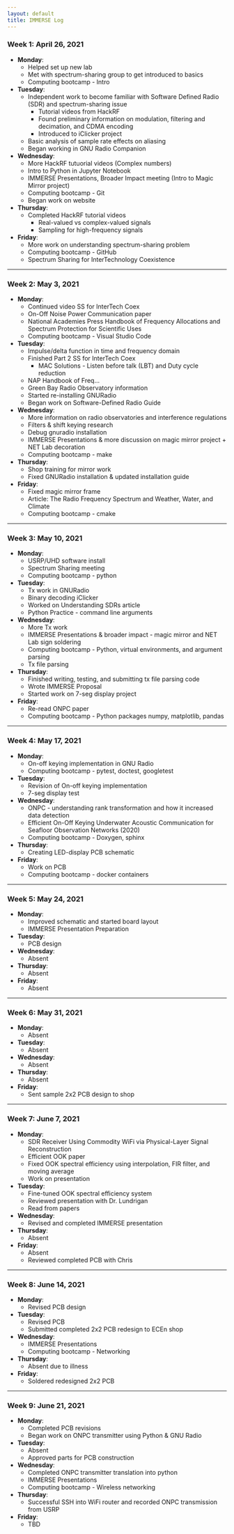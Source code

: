 ```yaml
---
layout: default
title: IMMERSE Log
---
```


### Week 1: April 26, 2021

* **Monday**:  
    * Helped set up new lab  
    * Met with spectrum-sharing group to get introduced to basics  
    * Computing bootcamp - Intro  
* **Tuesday**:  
    * Independent work to become familiar with Software Defined Radio (SDR) and spectrum-sharing issue  
        * Tutorial videos from HackRF  
        * Found preliminary information on modulation, filtering and decimation, and CDMA encoding  
        * Introduced to iClicker project  
    * Basic analysis of sample rate effects on aliasing  
    * Began working in GNU Radio Companion  
* **Wednesday**:  
    * More HackRF tutuorial videos (Complex numbers)  
    * Intro to Python in Jupyter Notebook  
    * IMMERSE Presentations, Broader Impact meeting (Intro to Magic Mirror project)  
    * Computing bootcamp - Git  
    * Began work on website  
* **Thursday**:   
    * Completed HackRF tutorial videos  
        * Real-valued vs complex-valued signals
        * Sampling for high-frequency signals
* **Friday**:  
    * More work on understanding spectrum-sharing problem  
    * Computing bootcamp - GitHub  
    * Spectrum Sharing for InterTechnology Coexistence  

***
### Week 2: May 3, 2021

* **Monday**:  
    * Continued video SS for InterTech Coex
    * On-Off Noise Power Communication paper  
    * National Academies Press Handbook of Frequency Allocations and Spectrum Protection for Scientific Uses  
    * Computing bootcamp - Visual Studio Code  
* **Tuesday**:  
    * Impulse/delta function in time and frequency domain   
    * Finished Part 2 SS for InterTech Coex  
        * MAC Solutions - Listen before talk (LBT) and Duty cycle reduction  
    * NAP Handbook of Freq...  
    * Green Bay Radio Observatory information  
    * Started re-installing GNURadio  
    * Began work on Software-Defined Radio Guide  
* **Wednesday**:  
    * More information on radio observatories and interference regulations  
    * Filters & shift keying research  
    * Debug gnuradio installation  
    * IMMERSE Presentations & more discussion on magic mirror project + NET Lab decoration  
    * Computing bootcamp - make  
* **Thursday**:  
    * Shop training for mirror work  
    * Fixed GNURadio installation & updated installation guide  
* **Friday**:  
    * Fixed magic mirror frame  
    * Article: The Radio Frequency Spectrum and Weather, Water, and Climate  
    * Computing bootcamp - cmake  

***
### Week 3: May 10, 2021

* **Monday**:  
    * USRP/UHD software install  
    * Spectrum Sharing meeting  
    * Computing bootcamp - python  
* **Tuesday**:  
    * Tx work in GNURadio  
    * Binary decoding iClicker  
    * Worked on Understanding SDRs article  
    * Python Practice - command line arguments
* **Wednesday**:  
    * More Tx work  
    * IMMERSE Presentations & broader impact - magic mirror and NET Lab sign soldering  
    * Computing bootcamp - Python, virtual environments, and argument parsing  
    * Tx file parsing  
* **Thursday**:  
    * Finished writing, testing, and submitting tx file parsing code  
    * Wrote IMMERSE Proposal  
    * Started work on 7-seg display project  
* **Friday**:  
    * Re-read ONPC paper  
    * Computing bootcamp - Python packages numpy, matplotlib, pandas  

***
### Week 4: May 17, 2021

* **Monday**:  
    * On-off keying implementation in GNU Radio  
    * Computing bootcamp - pytest, doctest, googletest
* **Tuesday**:  
    * Revision of On-off keying implementation
    * 7-seg display test
* **Wednesday**:  
    * ONPC - understanding rank transformation and how it increased data detection  
    * Efficient On-Off Keying Underwater Acoustic Communication for Seafloor Observation Networks (2020)  
    * Computing bootcamp - Doxygen, sphinx  
* **Thursday**:  
    * Creating LED-display PCB schematic  
* **Friday**:  
    * Work on PCB  
    * Computing bootcamp - docker containers  

***
### Week 5: May 24, 2021

* **Monday**:  
    * Improved schematic and started board layout  
    * IMMERSE Presentation Preparation  
* **Tuesday**:  
    * PCB design  
* **Wednesday**:  
    * Absent  
* **Thursday**:  
    * Absent  
* **Friday**:  
    * Absent  

***
### Week 6: May 31, 2021

* **Monday**:  
    * Absent  
* **Tuesday**:  
    * Absent  
* **Wednesday**:  
    * Absent  
* **Thursday**:  
    * Absent  
* **Friday**:  
    * Sent sample 2x2 PCB design to shop  

***
### Week 7: June 7, 2021

* **Monday**:  
    * SDR Receiver Using Commodity WiFi via Physical-Layer Signal Reconstruction  
    * Efficient OOK paper  
    * Fixed OOK spectral efficiency using interpolation, FIR filter, and moving average  
    * Work on presentation  
* **Tuesday**:  
    * Fine-tuned OOK spectral efficiency system  
    * Reviewed presentation with Dr. Lundrigan  
    * Read from papers  
* **Wednesday**:  
    * Revised and completed IMMERSE presentation  
* **Thursday**:  
    * Absent  
* **Friday**:  
    * Absent  
    * Reviewed completed PCB with Chris  

***
### Week 8: June 14, 2021

* **Monday**:  
    * Revised PCB design  
* **Tuesday**:  
    * Revised PCB  
    * Submitted completed 2x2 PCB redesign to ECEn shop
* **Wednesday**:  
    * IMMERSE Presentations  
    * Computing bootcamp - Networking  
* **Thursday**:  
    * Absent due to illness  
* **Friday**:  
    * Soldered redesigned 2x2 PCB  

***
### Week 9: June 21, 2021

* **Monday**:  
    * Completed PCB revisions  
    * Began work on ONPC transmitter using Python & GNU Radio  
* **Tuesday**:  
    * Absent  
    * Approved parts for PCB construction  
* **Wednesday**:  
    * Completed ONPC transmitter translation into python  
    * IMMERSE Presentations  
    * Computing bootcamp - Wireless networking  
* **Thursday**:  
    * Successful SSH into WiFi router and recorded ONPC transmission from USRP  
* **Friday**:  
    * TBD  
